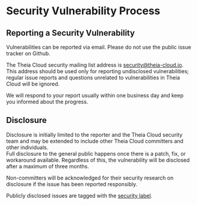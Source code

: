 # Security Vulnerability Process

## Reporting a Security Vulnerability

Vulnerabilities can be reported via email. Please do not use the public issue tracker on Github.

The Theia Cloud security mailing list address is <security@theia-cloud.io>.\
This address should be used only for reporting undisclosed vulnerabilities; regular issue reports and questions unrelated to vulnerabilities in Theia Cloud will be ignored.

We will respond to your report usually within one business day and keep you informed about the progress.

## Disclosure

Disclosure is initially limited to the reporter and the Theia Cloud security team and may be extended to include other Theia Cloud committers and other individuals.\
Full disclosure to the general public happens once there is a patch, fix, or workaround available. Regardless of this, the vulnerability will be disclosed after a maximum of three months.

Non-committers will be acknowledged for their security research on disclosure if the issue has been reported responsibly.

Publicly disclosed issues are tagged with the [security label](https://github.com/eclipsesource/theia-cloud/labels/security).

